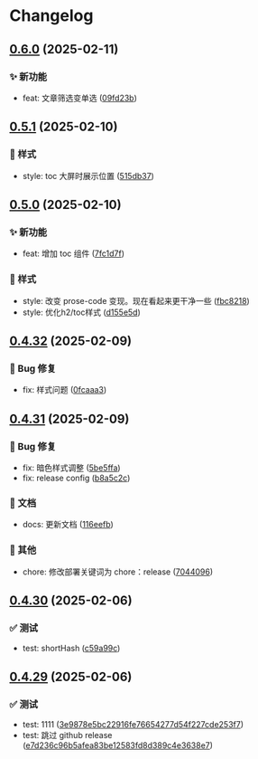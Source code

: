 # Changelog

## [0.6.0](https://gitea.zzao.club/zzaoclub/blogz/compare/v0.5.1...v0.6.0) (2025-02-11)


### ✨ 新功能

* feat: 文章筛选变单选 ([09fd23b](https://github.com/aatrooox/blog.zzao.club/commit/09fd23b655a62bb40f8a5820ccb74b6f9f1b43d8))

## [0.5.1](https://gitea.zzao.club/zzaoclub/blogz/compare/v0.5.0...v0.5.1) (2025-02-10)


### 💄 样式

* style: toc 大屏时展示位置 ([515db37](https://github.com/aatrooox/blog.zzao.club/commit/515db371748e9ab9959c14998a5555ff66a18ae4))

## [0.5.0](https://gitea.zzao.club/zzaoclub/blogz/compare/v0.4.32...v0.5.0) (2025-02-10)


### ✨ 新功能

* feat: 增加 toc 组件 ([7fc1d7f](https://github.com/aatrooox/blog.zzao.club/commit/7fc1d7f35a3f8165b73ecfc7df9a3216bc391293))

### 💄 样式

* style: 改变 prose-code 变现。现在看起来更干净一些 ([fbc8218](https://github.com/aatrooox/blog.zzao.club/commit/fbc8218349f57df2025704a4b1f1b3b72280035a))
* style: 优化h2/toc样式 ([d155e5d](https://github.com/aatrooox/blog.zzao.club/commit/d155e5dab75d0a5ed65fa7ef34e997931df9f8ba))

## [0.4.32](https://43.156.136.151/zzaoclub/blogz/compare/v0.4.31...v0.4.32) (2025-02-09)


### 🐛 Bug 修复

* fix: 样式问题 ([0fcaaa3](https://github.com/aatrooox/blog.zzao.club/commit/0fcaaa327099ec5b67d066ffe8b782ede883895a))

## [0.4.31](https://43.156.136.151/zzaoclub/blogz/compare/v0.4.30...v0.4.31) (2025-02-09)


### 🐛 Bug 修复

* fix: 暗色样式调整 ([5be5ffa](https://github.com/aatrooox/blog.zzao.club/commit/5be5ffa217af5f9c34e36ad8c4a5fba891282c52))
* fix: release config ([b8a5c2c](https://github.com/aatrooox/blog.zzao.club/commit/b8a5c2c4b5db84a82bb88fc7c2503ee9150e7bad))

### 📝 文档

* docs: 更新文档 ([116eefb](https://github.com/aatrooox/blog.zzao.club/commit/116eefb340e87c06543b5e59527a379b52d1e9b4))

### 🔨 其他

* chore: 修改部署关键词为 chore：release ([7044096](https://github.com/aatrooox/blog.zzao.club/commit/70440961f6dbf437d1ea74f0f12edb211ef52afa))

## [0.4.30](///compare/v0.4.29...v0.4.30) (2025-02-06)


### ✅ 测试

* test: shortHash ([c59a99c](https://github.com/aatrooox/blog.zzao.club/commit/c59a99ca1f3dcfbee3b2e8d0b382e8be681f9849))

## [0.4.29](///compare/v0.4.28...v0.4.29) (2025-02-06)


### ✅ 测试

* test: 1111 ([3e9878e5bc22916fe76654277d54f227cde253f7](https://github.com/aatrooox/blog.zzao.club/commit/3e9878e5bc22916fe76654277d54f227cde253f7))
* test: 跳过 github release ([e7d236c96b5afea83be12583fd8d389c4e3638e7](https://github.com/aatrooox/blog.zzao.club/commit/e7d236c96b5afea83be12583fd8d389c4e3638e7))
